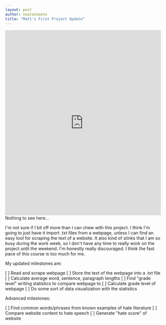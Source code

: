 ```yaml
---
layout: post
author: neatoskeeto
title: "Matt's First Project Update"
---
```


<iframe src="https://trinket.io/embed/python3/f5e606fdc4" width="100%" height="600" frameborder="0" marginwidth="0" marginheight="0" allowfullscreen></iframe>
Nothing to see here...

I'm not sure if I bit off more than I can chew with this project. I think I'm going to just have it import .txt files from a webpage, unless I can find an easy tool for scraping the text of a website. 
It also kind of stinks that I am so busy during the work week, so I don't have any time to really work on the project until the weekend. I'm honestly really discouraged. I think the fast pace of this course is too much for me.

My updated milestones are:

 [ ]   Read and scrape webpage
 [ ]   Store the text of the webpage into a .txt file
 [ ]   Calculate average word, sentence, paragraph lengths
 [ ]   Find "grade level" writing statistics to compare webpage to
 [ ]   Calculate grade level of webpage
 [ ]   Do some sort of data visualization with the statistics

Advanced milestones:

  [ ]  Find common words/phrases from known examples of hate literature
  [ ]  Compare website content to hate speech
  [ ]  Generate "hate score" of website
